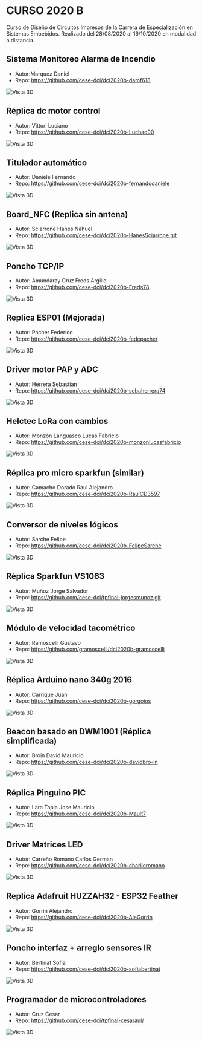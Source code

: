 # CURSO 2020 B #
Curso de Diseño de Circuitos Impresos de la Carrera de Especialización en Sistemas Embebidos. Realizado del 28/08/2020 al 16/10/2020 en modalidad  a distancia.

## Sistema Monitoreo Alarma de Incendio  ## 	
 * Autor:Marquez Daniel 
 * Repo: https://github.com/cese-dci/dci2020b-damf618
	
![Vista 3D]( https://raw.githubusercontent.com/brengi/CESE-PCB/master/2020/B/Marquez.png "Vista 3D")

## Réplica dc motor control  ## 	
 * Autor: Vittori Luciano
 * Repo: https://github.com/cese-dci/dci2020b-Luchao90

![Vista 3D]( https://raw.githubusercontent.com/brengi/CESE-PCB/master/2020/B/Vittori.png "Vista 3D")

##  Titulador automático ## 	
 * Autor: Daniele Fernando
 * Repo: https://github.com/cese-dci/dci2020b-fernandodaniele
	
![Vista 3D]( https://raw.githubusercontent.com/brengi/CESE-PCB/master/2020/B/Daniele.png "Vista 3D")

##  Board_NFC (Replica sin antena) ## 
 * Autor: Sciarrone	Hanes Nahuel
 * Repo: https://github.com/cese-dci/dci2020b-HanesSciarrone.git
	
![Vista 3D]( https://raw.githubusercontent.com/brengi/CESE-PCB/master/2020/B/Sciarrone.png "Vista 3D")

##  Poncho TCP/IP ## 	
 * Autor: Amundaray Cruz	Freds Argilio
 * Repo: https://github.com/cese-dci/dci2020b-Freds78
	
![Vista 3D]( https://raw.githubusercontent.com/brengi/CESE-PCB/master/2020/B/Amundaray.png "Vista 3D")

## Replica ESP01 (Mejorada) ## 	
 * Autor: Pacher	Federico
 * Repo: https://github.com/cese-dci/dci2020b-fedepacher
	
![Vista 3D]( https://raw.githubusercontent.com/brengi/CESE-PCB/master/2020/B/Pacher.png "Vista 3D")

## Driver motor PAP y ADC  ## 	
 * Autor: Herrera	Sebastian 
 * Repo: https://github.com/cese-dci/dci2020b-sebaherrera74
	
![Vista 3D]( https://raw.githubusercontent.com/brengi/CESE-PCB/master/2020/B/Herrera.png "Vista 3D")

##  Helctec LoRa con cambios ## 	
 * Autor: Monzón Languasco	Lucas Fabricio
 * Repo: https://github.com/cese-dci/dci2020b-monzonlucasfabricio
	
![Vista 3D]( https://raw.githubusercontent.com/brengi/CESE-PCB/master/2020/B/Munoz.png "Vista 3D")


## Réplica pro micro sparkfun (similar)  ## 	
 * Autor: Camacho Dorado	Raul Alejandro
 * Repo: https://github.com/cese-dci/dci2020b-RaulCD3597
	
![Vista 3D]( https://raw.githubusercontent.com/brengi/CESE-PCB/master/2020/B/Camacho.png "Vista 3D")

##  Conversor de niveles lógicos  ## 	
 * Autor: Sarche	Felipe
 * Repo: https://github.com/cese-dci/dci2020b-FelipeSarche
	
![Vista 3D]( https://raw.githubusercontent.com/brengi/CESE-PCB/master/2020/B/Sarche.png "Vista 3D")

##  Réplica Sparkfun VS1063 ## 	
 * Autor: Muñoz	Jorge Salvador
 * Repo: https://github.com/cese-dci/tpfinal-jorgesmunoz.git
	
![Vista 3D]( https://raw.githubusercontent.com/brengi/CESE-PCB/master/2020/B/Munoz.png "Vista 3D")

##  Módulo de velocidad tacométrico ## 	
 * Autor: Ramoscelli	Gustavo
 * Repo: https://github.com/gramoscelli/dci2020b-gramoscelli
	
![Vista 3D]( https://raw.githubusercontent.com/brengi/CESE-PCB/master/2020/B/Ramoscelli.png "Vista 3D")

##  Réplica Arduino nano 340g 2016 ## 	
 * Autor: Carrique	Juan
 * Repo: https://github.com/cese-dci/dci2020b-gorgojos
	
![Vista 3D]( https://raw.githubusercontent.com/brengi/CESE-PCB/master/2020/B/Carrique.png "Vista 3D")

## Beacon basado en DWM1001 (Réplica simplificada)  ## 	
 * Autor: Broin	David Mauricio
 * Repo: https://github.com/cese-dci/dci2020b-davidbro-in
	
![Vista 3D]( https://raw.githubusercontent.com/brengi/CESE-PCB/master/2020/B/Broin.png "Vista 3D")

## Réplica Pinguino PIC  ## 	
 * Autor: Lara Tapia	Jose Mauricio
 * Repo: https://github.com/cese-dci/dci2020b-Mault7
	
![Vista 3D]( https://raw.githubusercontent.com/brengi/CESE-PCB/master/2020/B/LaraTapia.png "Vista 3D")

##  Driver Matrices LED ## 	
 * Autor: Carreño Romano	Carlos German
 * Repo: https://github.com/cese-dci/dci2020b-charlieromano
	
![Vista 3D]( https://raw.githubusercontent.com/brengi/CESE-PCB/master/2020/B/Carreno.png "Vista 3D")

##  Replica Adafruit HUZZAH32 - ESP32 Feather ## 	
 * Autor: Gorrin	Alejandro
 * Repo: https://github.com/cese-dci/dci2020b-AleGorrin
	
![Vista 3D]( https://raw.githubusercontent.com/brengi/CESE-PCB/master/2020/B/Gorrin.png "Vista 3D")

## Poncho interfaz + arreglo sensores  IR  ## 	
 * Autor: Bertinat	Sofía
 * Repo: https://github.com/cese-dci/dci2020b-sofiabertinat
	
![Vista 3D]( https://raw.githubusercontent.com/brengi/CESE-PCB/master/2020/B/Bertinat.png "Vista 3D")

## Programador de microcontroladores  ## 	
 * Autor: Cruz	Cesar
 * Repo: https://github.com/cese-dci/tpfinal-cesaraul/
	
![Vista 3D]( https://raw.githubusercontent.com/brengi/CESE-PCB/master/2020/B/Cruz.png "Vista 3D")


